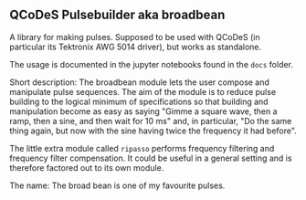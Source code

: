 ## QCoDeS Pulsebuilder aka broadbean

A library for making pulses. Supposed to be used with QCoDeS (in
particular its Tektronix AWG 5014 driver), but works as standalone.

The usage is documented in the jupyter notebooks found in the `docs` folder.

Short description: The broadbean module lets the user compose and
manipulate pulse sequences. The aim of the module is to reduce pulse
building to the logical minimum of specifications so that building and
manipulation become as easy as saying "Gimme a square wave, then a
ramp, then a sine, and then wait for 10 ms" and, in particular, "Do
the same thing again, but now with the sine having twice the frequency
it had before".

The little extra module called `ripasso` performs frequency filtering
and frequency filter  compensation. It could be useful in a general
setting and is therefore factored out to its own module.

The name: The broad bean is one of my favourite pulses.
